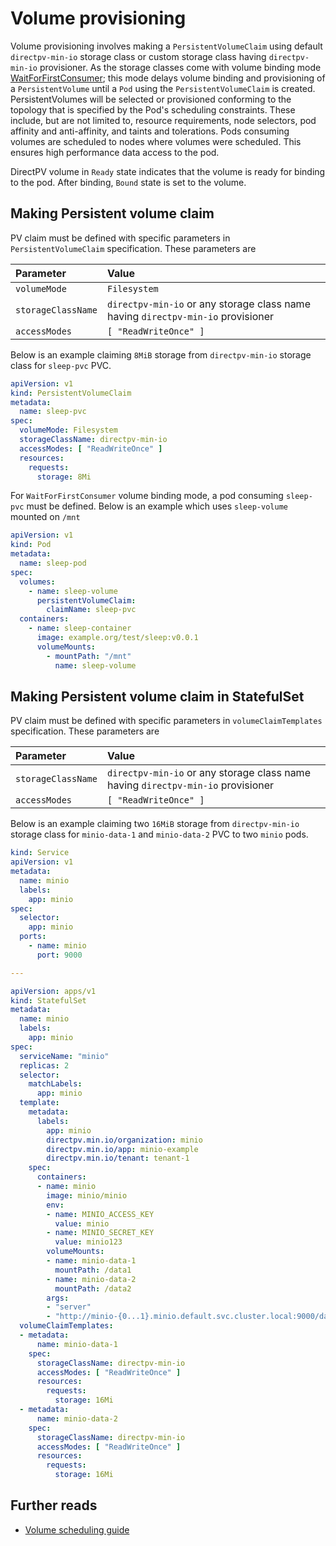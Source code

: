 # Volume provisioning
Volume provisioning involves making a `PersistentVolumeClaim` using default `directpv-min-io` storage class or custom storage class having `directpv-min-io` provisioner. As the storage classes come with volume binding mode [WaitForFirstConsumer](https://kubernetes.io/docs/concepts/storage/storage-classes/#volume-binding-mode); this mode delays volume binding and provisioning of a `PersistentVolume` until a `Pod` using the `PersistentVolumeClaim` is created. PersistentVolumes will be selected or provisioned conforming to the topology that is specified by the Pod's scheduling constraints. These include, but are not limited to, resource requirements, node selectors, pod affinity and anti-affinity, and taints and tolerations. Pods consuming volumes are scheduled to nodes where volumes were scheduled. This ensures high performance data access to the pod.

DirectPV volume in `Ready` state indicates that the volume is ready for binding to the pod. After binding, `Bound` state is set to the volume.

## Making Persistent volume claim
PV claim must be defined with specific parameters in `PersistentVolumeClaim` specification. These parameters are

| Parameter          | Value                                                                            |
|:-------------------|:---------------------------------------------------------------------------------|
| `volumeMode`       | `Filesystem`                                                                     |
| `storageClassName` | `directpv-min-io` or any storage class name having `directpv-min-io` provisioner |
| `accessModes`      | `[ "ReadWriteOnce" ]`                                                            |

Below is an example claiming `8MiB` storage from `directpv-min-io` storage class for `sleep-pvc` PVC.
```yaml
apiVersion: v1
kind: PersistentVolumeClaim
metadata:
  name: sleep-pvc
spec:
  volumeMode: Filesystem
  storageClassName: directpv-min-io
  accessModes: [ "ReadWriteOnce" ]
  resources:
    requests:
      storage: 8Mi
```

For `WaitForFirstConsumer` volume binding mode, a pod consuming `sleep-pvc` must be defined. Below is an example which uses `sleep-volume` mounted on `/mnt`
```yaml
apiVersion: v1
kind: Pod
metadata:
  name: sleep-pod
spec:
  volumes:
    - name: sleep-volume
      persistentVolumeClaim:
        claimName: sleep-pvc
  containers:
    - name: sleep-container
      image: example.org/test/sleep:v0.0.1
      volumeMounts:
        - mountPath: "/mnt"
          name: sleep-volume
```

## Making Persistent volume claim in StatefulSet
PV claim must be defined with specific parameters in `volumeClaimTemplates` specification. These parameters are

| Parameter          | Value                                                                            |
|:-------------------|:---------------------------------------------------------------------------------|
| `storageClassName` | `directpv-min-io` or any storage class name having `directpv-min-io` provisioner |
| `accessModes`      | `[ "ReadWriteOnce" ]`                                                            |

Below is an example claiming two `16MiB` storage from `directpv-min-io` storage class for `minio-data-1` and `minio-data-2` PVC to two `minio` pods.

```yaml
kind: Service
apiVersion: v1
metadata:
  name: minio
  labels:
    app: minio
spec:
  selector:
    app: minio
  ports:
    - name: minio
      port: 9000

---

apiVersion: apps/v1
kind: StatefulSet
metadata:
  name: minio
  labels:
    app: minio
spec:
  serviceName: "minio"
  replicas: 2
  selector:
    matchLabels:
      app: minio
  template:
    metadata:
      labels:
        app: minio
        directpv.min.io/organization: minio
        directpv.min.io/app: minio-example
        directpv.min.io/tenant: tenant-1
    spec:
      containers:
      - name: minio
        image: minio/minio
        env:
        - name: MINIO_ACCESS_KEY
          value: minio
        - name: MINIO_SECRET_KEY
          value: minio123
        volumeMounts:
        - name: minio-data-1
          mountPath: /data1
        - name: minio-data-2
          mountPath: /data2
        args:
        - "server"
        - "http://minio-{0...1}.minio.default.svc.cluster.local:9000/data{1...2}"
  volumeClaimTemplates:
  - metadata:
      name: minio-data-1
    spec:
      storageClassName: directpv-min-io
      accessModes: [ "ReadWriteOnce" ]
      resources:
        requests:
          storage: 16Mi
  - metadata:
      name: minio-data-2
    spec:
      storageClassName: directpv-min-io
      accessModes: [ "ReadWriteOnce" ]
      resources:
        requests:
          storage: 16Mi
```

## Further reads
* [Volume scheduling guide](./volume-scheduling.md)
